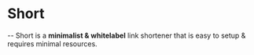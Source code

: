 # Short

--
Short is a **minimalist & whitelabel** link shortener that is easy to setup & requires minimal resources. 
